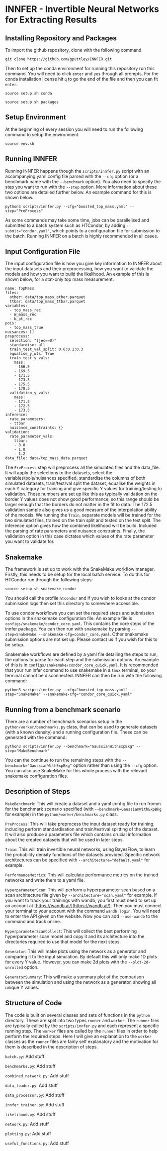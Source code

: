 # INNFER - Invertible Neural Networks for Extracting Results

## Installing Repository and Packages

To import the github repository, clone with the following command.
```
git clone https://github.com/gputtley/INNFER.git
```

Then to set up the conda environment for running this repository run this command. You will need to click `enter` and `yes` through all prompts. For the conda installation license hit `q` to go the end of the file and then you can fit `enter`. 
```
source setup.sh conda
```
```
source setup.sh packages
```

## Setup Environment

At the beginning of every session you will need to run the following command to setup the environment.
```
source env.sh
```

## Running INNFER

Running INNFER happens though the `scripts/innfer.py` script with an accompanying yaml config file parsed with the `--cfg` option (or a benchmark name with the `--benchmark` option). You also need to specify the step you want to run with the `--step` option. More information about these two options are detailed further below. An example command for this is shown below.
```
python3 scripts/innfer.py --cfg="boosted_top_mass.yaml" --step="PreProcess"
```

As some commands may take some time, jobs can be parallelised and submitted to a batch system such as HTCondor, by adding `--submit="condor.yaml"`, which points to a configuration file for submission to the batch. Running INNFER on a batch is highly recommended in all cases.

## Input Configuration File

The input configuration file is how you give key information to INNFER about the input datasets and their preprocessing, how you want to validate the models and how you want to build the likelihood. An example of this is shown below, for a stat-only top mass measurement.

```
name: TopMass
files:
  other: data/top_mass_other.parquet  
  ttbar: data/top_mass_ttbar.parquet
variables:
  - top_mass_rec
  - W_mass_rec
  - b_pt_rec
pois:
  - top_mass_true
nuisances: []
preprocess:
  selection: "(jec==0)"
  standardise: all
  train_test_val_split: 0.6:0.1:0.3
  equalise_y_wts: True
  train_test_y_vals:
    mass:
    - 166.5
    - 169.5
    - 171.5
    - 173.5
    - 175.5
    - 178.5
  validation_y_vals:
    mass:
    - 171.5
    - 172.5
    - 173.5    
inference:
  rate_parameters:
  - ttbar
  nuisance_constraints: {}
validation: 
  rate_parameter_vals:
    ttbar:
    - 0.8
    - 1.0
    - 1.2
data_file: data/top_mass_data.parquet
```

The `PreProcess` step will preprocess all the simulated files and the data_file. It will apply the selections to the datasets, select the variables/pois/nuisances specified, standardise the columns of both simulated datasets, train/test/val split the dataset, equalise the weights in each Y category for training and give specific Y values for training/testing to validation. These numbers are set up like this as typically validation on the border Y values does not show good performance, so this range should be larger enough that the borders do not matter in the fit to data. The 172.5 validation sample also gives us a good measure of the interpolation ability of the models. We running the `Train`, separate models will be trained for the two simulated files, trained on the train split and tested on the test split. The inference option gives how the combined likelihood will be build. Included the parsing of rate parameters and nuisance constraints. Finally, the validation option in this case dictates which values of the rate parameter you want to validate for.

## Snakemake

The framework is set up to work with the SnakeMake workflow manager. Firstly, this needs to be setup for the local batch service. To do this for HTCondor run through the following steps:

```
source setup.sh snakemake_condor
```

You should call the profile `htcondor` and if you wish to looks at the condor submission logs then set this directory to somewhere accessible.

To use condor workflows you can set the required steps and submission options in the snakemake configuration file. An example file is `configs/snakemake/condor_core.yaml`. This contains the core steps of the innfer package. You can then run with snakemake by parsing `--step=SnakeMake --snakemake-cfg=condor_core.yaml`. Other snakemake submission options are not set up. Please contact us if you wish for this to be setup.

Snakemake workflows are defined by a yaml file detailing the steps to run, the options to parse for each step and the submission options. An example of this is in `configs/snakemake/condor_core_quick.yaml`. It is recommended that your run infer command to use snakemake in a `tmux` terminal, so your terminal cannot be disconnected. INNFER can then be run with the following command:

```
python3 scripts/innfer.py --cfg="boosted_top_mass.yaml" --step="SnakeMake" --snakemake-cfg="condor_core_quick.yaml"
```

## Running from a benchmark scenario

There are a number of benchmark scenarios setup in the `python/worker/benchmarks.py` class, that can be used to generate datasets (with a known density) and a running configuration file. These can be generated with the command:

```
python3 scripts/innfer.py --benchmark="GaussianWithExpBkg" --step="MakeBenchmark"
```

You can the continue to run the remaining steps with the `--benchmark="GaussianWithExpBkg"` option rather than using the `--cfg` option. You can also use SnakeMake for this whole process with the relevant snakemake configuration files.

## Description of Steps

`MakeBenchmark`: This will create a dataset and a yaml config file to run fromm for the benchmark scenario specified (with `--benchmark=GaussianWithExpBkg` for example) in the `python/worker/benchmarks.py` class.

`PreProcess`: This will take preprocess the input dataset ready for training, including perform standardisation and train/test/val splitting of the dataset. It will also produce a parameters file which contains crucial information about the created datasets that will be used in later steps.

`Train`: This will train invertible neural networks, using BayesFlow, to learn the probability density functions of the datasets provided. Specific network architectures can be specified with `--architecture="default.yaml"` for example.

`PerformanceMetrics`: This will calculate performance metrics on the trained networks and write them to a yaml file.

`HyperparameterScan`: This will perform a hyperparameter scan based on a scan architecture file given by `--architecture="scan.yaml"` for example. If you want to track your trainings with wandb, you first must need to set up an account at [https://wandb.ai/](https://wandb.ai/). Then you must connect your terminal to your account with the command `wandb login`. You will need to enter the API given on the website. Now you can add `--use-wandb` to the command and track online.

`HyperparameterScanCollect`: This will collect the best performing hyperparameter scan model and copy it and its architecture into the directories required to use that model for the next steps.

`Generator`: This will make plots using the network as a generator and comparing it to the input simulation. By default this will only make 1D plots for every Y value. However, you can make 2d plots with the `--plot-2d-unrolled` option.

`GeneratorSummary`: This will make a summary plot of the comparison between the simulation and using the network as a generator, showing all unique Y values.

## Structure of Code

The code is built on several classes and sets of functions in the `python` directory. These are split into two types `runner` and `worker`. The `runner` files are typically called by the `scripts/innfer.py` and each represent a specific running step. The `worker` files are called by the `runner` files in order to help perform the required steps. Here I will give an explanation to the `worker` classes as the `runner` files are fairly self explanatory and the motivation for them is described in the description of steps.

`batch.py`: Add stuff

`benchmarks.py`: Add stuff

`combined_network.py`: Add stuff

`data_loader.py`: Add stuff

`data_processor.py`: Add stuff

`innfer_trainer.py`: Add stuff

`likelihood.py`: Add stuff

`network.py`: Add stuff

`plotting.py`: Add stuff

`useful_functions.py`: Add stuff